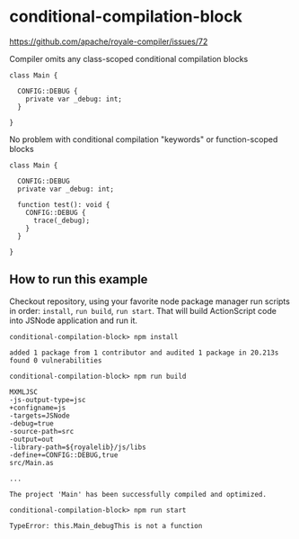 conditional-compilation-block
=============================

https://github.com/apache/royale-compiler/issues/72

Compiler omits any class-scoped conditional compilation blocks

```
class Main {

  CONFIG::DEBUG {
    private var _debug: int;
  }

}

```

No problem with conditional compilation "keywords" or function-scoped blocks

```
class Main {

  CONFIG::DEBUG
  private var _debug: int;

  function test(): void {
    CONFIG::DEBUG {
      trace(_debug);
    }
  }

}
```

How to run this example
-----------------------

Checkout repository, using your favorite node package manager run scripts in
order: `install`, `run build`, `run start`. That will build ActionScript code 
into JSNode application and run it.

```
conditional-compilation-block> npm install

added 1 package from 1 contributor and audited 1 package in 20.213s
found 0 vulnerabilities

conditional-compilation-block> npm run build

MXMLJSC
-js-output-type=jsc
+configname=js
-targets=JSNode
-debug=true
-source-path=src
-output=out
-library-path=${royalelib}/js/libs
-define+=CONFIG::DEBUG,true
src/Main.as

...

The project 'Main' has been successfully compiled and optimized.

conditional-compilation-block> npm run start

TypeError: this.Main_debugThis is not a function
```
